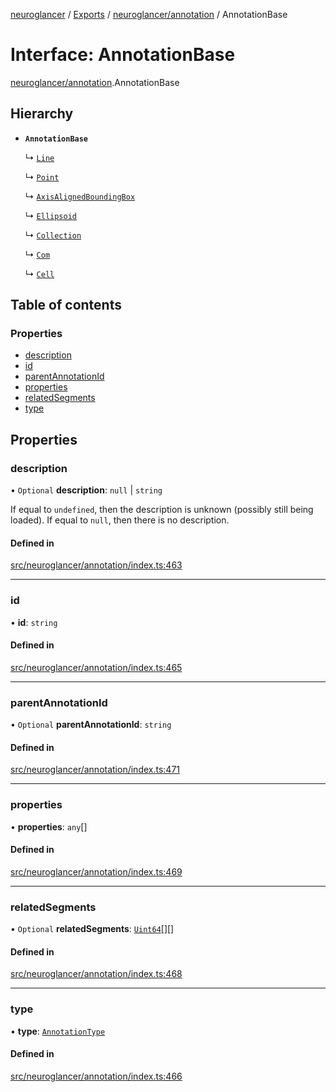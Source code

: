 [neuroglancer](../README.md) / [Exports](../modules.md) / [neuroglancer/annotation](../modules/neuroglancer_annotation.md) / AnnotationBase

# Interface: AnnotationBase

[neuroglancer/annotation](../modules/neuroglancer_annotation.md).AnnotationBase

## Hierarchy

- **`AnnotationBase`**

  ↳ [`Line`](neuroglancer_annotation.Line.md)

  ↳ [`Point`](neuroglancer_annotation.Point.md)

  ↳ [`AxisAlignedBoundingBox`](neuroglancer_annotation.AxisAlignedBoundingBox.md)

  ↳ [`Ellipsoid`](neuroglancer_annotation.Ellipsoid.md)

  ↳ [`Collection`](neuroglancer_annotation.Collection.md)

  ↳ [`Com`](neuroglancer_annotation.Com.md)

  ↳ [`Cell`](neuroglancer_annotation.Cell.md)

## Table of contents

### Properties

- [description](neuroglancer_annotation.AnnotationBase.md#description)
- [id](neuroglancer_annotation.AnnotationBase.md#id)
- [parentAnnotationId](neuroglancer_annotation.AnnotationBase.md#parentannotationid)
- [properties](neuroglancer_annotation.AnnotationBase.md#properties)
- [relatedSegments](neuroglancer_annotation.AnnotationBase.md#relatedsegments)
- [type](neuroglancer_annotation.AnnotationBase.md#type)

## Properties

### description

• `Optional` **description**: ``null`` \| `string`

If equal to `undefined`, then the description is unknown (possibly still being loaded).  If
equal to `null`, then there is no description.

#### Defined in

[src/neuroglancer/annotation/index.ts:463](https://github.com/ActiveBrainAtlas2/neuroglancer/blob/91617476/src/neuroglancer/annotation/index.ts#L463)

___

### id

• **id**: `string`

#### Defined in

[src/neuroglancer/annotation/index.ts:465](https://github.com/ActiveBrainAtlas2/neuroglancer/blob/91617476/src/neuroglancer/annotation/index.ts#L465)

___

### parentAnnotationId

• `Optional` **parentAnnotationId**: `string`

#### Defined in

[src/neuroglancer/annotation/index.ts:471](https://github.com/ActiveBrainAtlas2/neuroglancer/blob/91617476/src/neuroglancer/annotation/index.ts#L471)

___

### properties

• **properties**: `any`[]

#### Defined in

[src/neuroglancer/annotation/index.ts:469](https://github.com/ActiveBrainAtlas2/neuroglancer/blob/91617476/src/neuroglancer/annotation/index.ts#L469)

___

### relatedSegments

• `Optional` **relatedSegments**: [`Uint64`](../classes/neuroglancer_util_uint64.Uint64.md)[][]

#### Defined in

[src/neuroglancer/annotation/index.ts:468](https://github.com/ActiveBrainAtlas2/neuroglancer/blob/91617476/src/neuroglancer/annotation/index.ts#L468)

___

### type

• **type**: [`AnnotationType`](../enums/neuroglancer_annotation.AnnotationType.md)

#### Defined in

[src/neuroglancer/annotation/index.ts:466](https://github.com/ActiveBrainAtlas2/neuroglancer/blob/91617476/src/neuroglancer/annotation/index.ts#L466)

